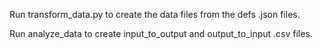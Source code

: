 Run transform_data.py to create the data files from the defs .json files.

Run analyze_data to create input_to_output and output_to_input .csv files.